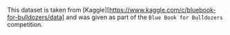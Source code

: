 This dataset is taken from [Kaggle][https://www.kaggle.com/c/bluebook-for-bulldozers/data] and was given as part of the `Blue Book for Bulldozers` competition.
